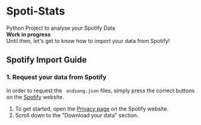 # Spoti-Stats
 Python Project to analyse your Spotify Data<br>
 **Work in progress**<br>
 Until then, let's get to know how to import your data from Spotify!

 ## Spotify Import Guide
 ### **1. Request your data from Spotify**<br>
 In order to request the ``` endsong.json``` files, simply press the correct buttons on the [Spotify](https://open.spotify.com/) website.<br>
   1.  To get started, open the [Privacy page](https://www.spotify.com/account/privacy/) on the Spotify website.
   2.  Scroll down to the "Download your data" section.


